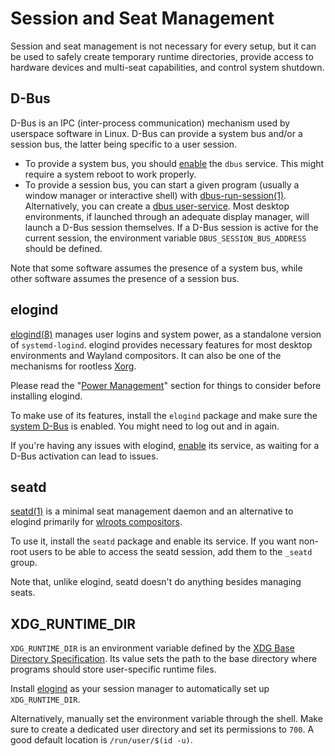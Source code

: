 # Session and Seat Management

Session and seat management is not necessary for every setup, but it can be used
to safely create temporary runtime directories, provide access to hardware
devices and multi-seat capabilities, and control system shutdown.

## D-Bus

D-Bus is an IPC (inter-process communication) mechanism used by userspace
software in Linux. D-Bus can provide a system bus and/or a session bus, the
latter being specific to a user session.

- To provide a system bus, you should
   [enable](./services/index.md#enabling-services) the `dbus` service. This
   might require a system reboot to work properly.
- To provide a session bus, you can start a given program (usually a window
   manager or interactive shell) with
   [dbus-run-session(1)](https://man.voidlinux.org/dbus-run-session.1).
   Alternatively, you can create a [dbus
   user-service](./services/user-services.md#d-bus-session). Most desktop
   environments, if launched through an adequate display manager, will launch a
   D-Bus session themselves. If a D-Bus session is active for the current
   session, the environment variable `DBUS_SESSION_BUS_ADDRESS` should be
   defined.

Note that some software assumes the presence of a system bus, while other
software assumes the presence of a session bus.

## elogind

[elogind(8)](https://man.voidlinux.org/elogind.8) manages user logins and system
power, as a standalone version of `systemd-logind`. elogind provides necessary
features for most desktop environments and Wayland compositors. It can also be
one of the mechanisms for rootless [Xorg](./graphical-session/xorg.md).

Please read the "[Power Management](./power-management.md)" section for things
to consider before installing elogind.

To make use of its features, install the `elogind` package and make sure the
[system D-Bus](#d-bus) is enabled. You might need to log out and in again.

If you're having any issues with elogind, [enable](./services/index.md) its
service, as waiting for a D-Bus activation can lead to issues.

## seatd

[seatd(1)](https://man.voidlinux.org/seatd.1) is a minimal seat management
daemon and an alternative to elogind primarily for [wlroots
compositors](./graphical-session/wayland.md#standalone-compositors).

To use it, install the `seatd` package and enable its service. If you want
non-root users to be able to access the seatd session, add them to the `_seatd`
group.

Note that, unlike elogind, seatd doesn't do anything besides managing seats.

## XDG_RUNTIME_DIR

`XDG_RUNTIME_DIR` is an environment variable defined by the [XDG Base Directory
Specification](https://specifications.freedesktop.org/basedir-spec/basedir-spec-latest.html).
Its value sets the path to the base directory where programs should store
user-specific runtime files.

Install [elogind](#elogind) as your session manager to automatically set up
`XDG_RUNTIME_DIR`.

Alternatively, manually set the environment variable through the shell. Make
sure to create a dedicated user directory and set its permissions to `700`. A
good default location is `/run/user/$(id -u)`.
